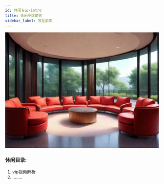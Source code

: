 ```yaml
---
id: 休闲专区-intro
title: 休闲专区前言
sidebar_label: 写在前面
---
```


![](休闲专区.jpg)

### 休闲目录:
1. vip视频解析
2. ........





